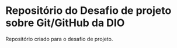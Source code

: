 # Repositório do Desafio de projeto sobre Git/GitHub da DIO
Repositório criado para o desafio de projeto.
